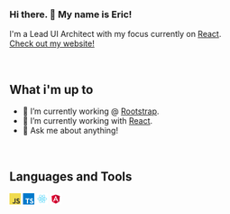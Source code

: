 ### Hi there. 👋 My name is Eric!

I'm a Lead UI Architect with my focus currently on [React](https://reactjs.org). 
<br />
[Check out my website!](https://www.ericdoescode.com)

<br />

## What i'm up to

- 🔭 I’m currently working @ [Rootstrap](https://www.rootstrap.com/).
- 🌱 I’m currently working with [React](https://reactjs.org).
- 💬 Ask me about anything!

<br />

## Languages and Tools
<code><img height="20" src="https://raw.githubusercontent.com/github/explore/80688e429a7d4ef2fca1e82350fe8e3517d3494d/topics/javascript/javascript.png"></code>
<code><img height="20" src="https://raw.githubusercontent.com/github/explore/80688e429a7d4ef2fca1e82350fe8e3517d3494d/topics/typescript/typescript.png"></code>
<code><img height="20" src="https://raw.githubusercontent.com/github/explore/80688e429a7d4ef2fca1e82350fe8e3517d3494d/topics/react/react.png"></code>
<code><img height="20" src="https://raw.githubusercontent.com/github/explore/80688e429a7d4ef2fca1e82350fe8e3517d3494d/topics/angular/angular.png"></code>


